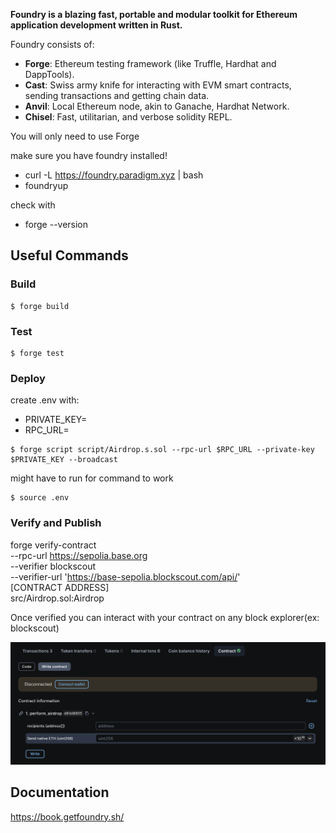 **Foundry is a blazing fast, portable and modular toolkit for Ethereum application development written in Rust.**

Foundry consists of:

- **Forge**: Ethereum testing framework (like Truffle, Hardhat and DappTools).
- **Cast**: Swiss army knife for interacting with EVM smart contracts, sending transactions and getting chain data.
- **Anvil**: Local Ethereum node, akin to Ganache, Hardhat Network.
- **Chisel**: Fast, utilitarian, and verbose solidity REPL.

You will only need to use Forge

make sure you have foundry installed!

- curl -L https://foundry.paradigm.xyz | bash
- foundryup

check with

- forge --version

## Useful Commands

### Build

```shell
$ forge build
```

### Test

```shell
$ forge test
```

### Deploy

create .env with:

- PRIVATE_KEY=
- RPC_URL=

```shell
$ forge script script/Airdrop.s.sol --rpc-url $RPC_URL --private-key $PRIVATE_KEY --broadcast
```

might have to run for command to work

```shell
$ source .env
```

### Verify and Publish

forge verify-contract \
 --rpc-url https://sepolia.base.org \
 --verifier blockscout \
 --verifier-url 'https://base-sepolia.blockscout.com/api/' \
 [CONTRACT ADDRESS] \
 src/Airdrop.sol:Airdrop

Once verified you can interact with your contract on any block explorer(ex: blockscout)

![interact with contract on blockscout](/backend/interact.png "interact with contract on blockscout")

## Documentation

https://book.getfoundry.sh/
